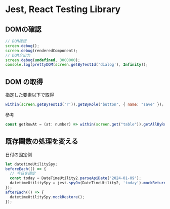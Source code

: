 # Jest, React Testing Library

## DOMの確認

```js
// DOM確認
screen.debug();
screen.debug(renderedComponent);
// DOM全出力
screen.debug(undefined, 3000000);
console.log(prettyDOM(screen.getByTestId('dialog'), Infinity));
```

## DOM の取得

指定した要素以下で取得

```jsx
within(screen.getByTestId('r')).getByRole("button", { name: "save" });
```

参考

```jsx
const getRowAt = (at: number) => within(screen.get("table")).getAllByRole("row")[at];
```

## 既存関数の処理を変える

日付の固定例

```jsx
let datetimeUtilitySpy;
beforeEach(() => {
  // 今日を固定
  const today = DateTimeUtility2.parseApiDate('2024-01-09');
  datetimeUtilitySpy = jest.spyOn(DateTimeUtility2, 'today').mockReturnValue(today);
});
afterEach(() => {
  datetimeUtilitySpy.mockRestore();
});
```
